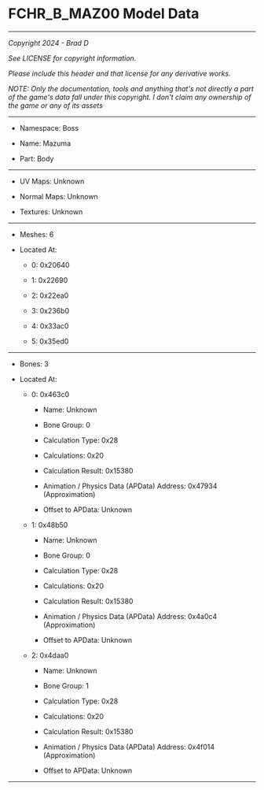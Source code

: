 # FCHR_B_MAZ00 Model Data

---

*Copyright 2024 - Brad D*

*See LICENSE for copyright information.*

*Please include this header and that license for any derivative works.*

*NOTE: Only the documentation, tools and anything that's not directly a part of the game's data fall under this copyright. I don't claim any ownership of the game or any of its assets*

---

* Namespace: Boss

* Name: Mazuma

* Part: Body

---

* UV Maps: Unknown

* Normal Maps: Unknown

* Textures: Unknown

---

* Meshes: 6

* Located At:

  * 0: 0x20640

  * 1: 0x22690

  * 2: 0x22ea0

  * 3: 0x236b0

  * 4: 0x33ac0

  * 5: 0x35ed0

---

* Bones: 3

* Located At:

  * 0: 0x463c0

    * Name: Unknown

    * Bone Group: 0

    * Calculation Type: 0x28

    * Calculations: 0x20

    * Calculation Result: 0x15380

    * Animation / Physics Data (APData) Address: 0x47934 (Approximation)

    * Offset to APData: Unknown

  * 1: 0x48b50

    * Name: Unknown

    * Bone Group: 0

    * Calculation Type: 0x28

    * Calculations: 0x20

    * Calculation Result: 0x15380

    * Animation / Physics Data (APData) Address: 0x4a0c4 (Approximation)

    * Offset to APData: Unknown

  * 2: 0x4daa0

    * Name: Unknown

    * Bone Group: 1

    * Calculation Type: 0x28

    * Calculations: 0x20

    * Calculation Result: 0x15380

    * Animation / Physics Data (APData) Address: 0x4f014 (Approximation)

    * Offset to APData: Unknown

---

